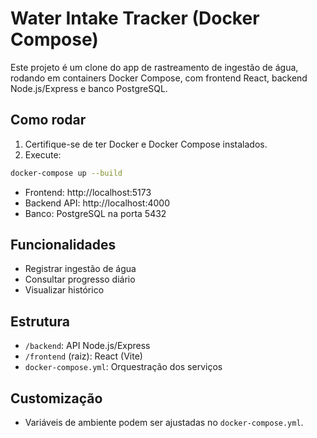 # Water Intake Tracker (Docker Compose)

Este projeto é um clone do app de rastreamento de ingestão de água, rodando em containers Docker Compose, com frontend React, backend Node.js/Express e banco PostgreSQL.

## Como rodar

1. Certifique-se de ter Docker e Docker Compose instalados.
2. Execute:

```sh
docker-compose up --build
```

- Frontend: http://localhost:5173
- Backend API: http://localhost:4000
- Banco: PostgreSQL na porta 5432

## Funcionalidades
- Registrar ingestão de água
- Consultar progresso diário
- Visualizar histórico

## Estrutura
- `/backend`: API Node.js/Express
- `/frontend` (raiz): React (Vite)
- `docker-compose.yml`: Orquestração dos serviços

## Customização
- Variáveis de ambiente podem ser ajustadas no `docker-compose.yml`.

